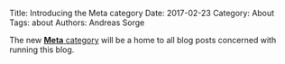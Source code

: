 Title: Introducing the Meta category
Date: 2017-02-23
Category: About
Tags: about
Authors: Andreas Sorge

The new [**Meta** category](/category/meta.html) will be a home to all
blog posts concerned with running this blog.
